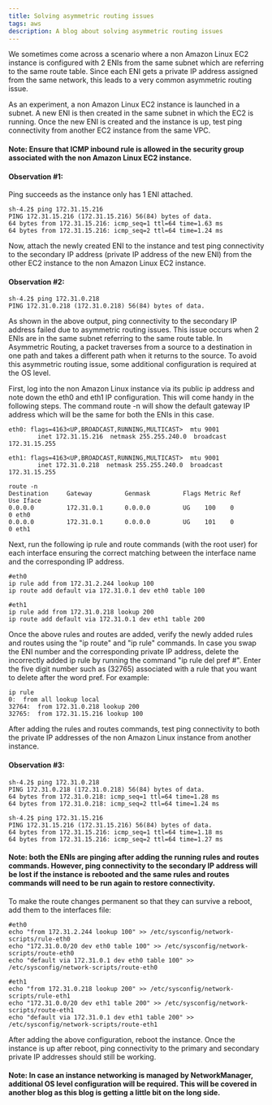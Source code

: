 ```yaml
---
title: Solving asymmetric routing issues
tags: aws
description: A blog about solving asymmetric routing issues
---
```


We sometimes come across a scenario where a non Amazon Linux EC2 instance is configured with 2 ENIs from the same subnet which are referring to the same route table. Since each ENI gets a private IP address assigned from the same network, this leads to a very common asymmetric routing issue.

As an experiment, a non Amazon Linux EC2 instance is launched in a subnet. A new ENI is then created in the same subnet in which the EC2 is running. Once the new ENI is created and the instance is up, test ping connectivity from another EC2 instance from the same VPC. 

#### Note: Ensure that ICMP inbound rule is allowed in the security group associated with the non Amazon Linux EC2 instance.

#### Observation #1:

Ping succeeds as the instance only has 1 ENI attached.
```
sh-4.2$ ping 172.31.15.216
PING 172.31.15.216 (172.31.15.216) 56(84) bytes of data.
64 bytes from 172.31.15.216: icmp_seq=1 ttl=64 time=1.63 ms
64 bytes from 172.31.15.216: icmp_seq=2 ttl=64 time=1.24 ms
```
Now, attach the newly created ENI to the instance and test ping connectivity to the secondary IP address (private IP address of the new ENI) from the other EC2 instance to the non Amazon Linux EC2 instance.

#### Observation #2:
```
sh-4.2$ ping 172.31.0.218
PING 172.31.0.218 (172.31.0.218) 56(84) bytes of data.
```
As shown in the above output, ping connectivity to the secondary IP address failed due to asymmetric routing issues. This issue occurs when 2 ENIs are in the same subnet referring to the same route table. In Asymmetric Routing, a packet traverses from a source to a destination in one path and takes a different path when it returns to the source. To avoid this asymmetric routing issue, some additional configuration is required at the OS level.

First, log into the non Amazon Linux instance via its public ip address and note down the eth0 and eth1 IP configuration. This will come handy in the following steps. The command route -n will show the default gateway IP address which will be the same for both the ENIs in this case.

```
eth0: flags=4163<UP,BROADCAST,RUNNING,MULTICAST>  mtu 9001
        inet 172.31.15.216  netmask 255.255.240.0  broadcast 172.31.15.255

eth1: flags=4163<UP,BROADCAST,RUNNING,MULTICAST>  mtu 9001
        inet 172.31.0.218  netmask 255.255.240.0  broadcast 172.31.15.255
```

```
route -n
Destination     Gateway         Genmask         Flags Metric Ref    Use Iface
0.0.0.0         172.31.0.1      0.0.0.0         UG    100    0        0 eth0
0.0.0.0         172.31.0.1      0.0.0.0         UG    101    0        0 eth1
```
Next, run the following ip rule and route commands (with the root user) for each interface ensuring the correct matching between the interface name and the corresponding IP address.

```
#eth0
ip rule add from 172.31.2.244 lookup 100
ip route add default via 172.31.0.1 dev eth0 table 100

#eth1
ip rule add from 172.31.0.218 lookup 200
ip route add default via 172.31.0.1 dev eth1 table 200
```
Once the above rules and routes are added, verify the newly added rules and routes using the "ip route" and "ip rule" commands. In case you swap the ENI number and the corresponding private IP address, delete the incorrectly added ip rule by running the command "ip rule del pref #". Enter the five digit number such as (32765) associated with a rule that you want to delete after the word pref. For example:

```
ip rule
0:	from all lookup local
32764:	from 172.31.0.218 lookup 200
32765:	from 172.31.15.216 lookup 100
```

After adding the rules and routes commands, test ping connectivity to both the private IP addresses of the non Amazon Linux instance from another instance.

#### Observation #3:

```
sh-4.2$ ping 172.31.0.218
PING 172.31.0.218 (172.31.0.218) 56(84) bytes of data.
64 bytes from 172.31.0.218: icmp_seq=1 ttl=64 time=1.28 ms
64 bytes from 172.31.0.218: icmp_seq=2 ttl=64 time=1.24 ms

sh-4.2$ ping 172.31.15.216
PING 172.31.15.216 (172.31.15.216) 56(84) bytes of data.
64 bytes from 172.31.15.216: icmp_seq=1 ttl=64 time=1.18 ms
64 bytes from 172.31.15.216: icmp_seq=2 ttl=64 time=1.27 ms
```
#### Note: both the ENIs are pinging after adding the running rules and routes commands. However, ping connectivity to the secondary IP address will be lost if the instance is rebooted and the same rules and routes commands will need to be run again to restore connectivity. 

To make the route changes permanent so that they can survive a reboot, add them to the interfaces file:

```
#eth0
echo "from 172.31.2.244 lookup 100" >> /etc/sysconfig/network-scripts/rule-eth0
echo "172.31.0.0/20 dev eth0 table 100" >> /etc/sysconfig/network-scripts/route-eth0
echo "default via 172.31.0.1 dev eth0 table 100" >> /etc/sysconfig/network-scripts/route-eth0

#eth1
echo "from 172.31.0.218 lookup 200" >> /etc/sysconfig/network-scripts/rule-eth1
echo "172.31.0.0/20 dev eth1 table 200" >> /etc/sysconfig/network-scripts/route-eth1
echo "default via 172.31.0.1 dev eth1 table 200" >> /etc/sysconfig/network-scripts/route-eth1
```

After adding the above configuration, reboot the instance. Once the instance is up after reboot, ping connectivity to the primary and secondary private IP addresses should still be working.

#### Note: In case an instance networking is managed by NetworkManager, additional OS level configuration will be required. This will be covered in another blog as this blog is getting a little bit on the long side.
